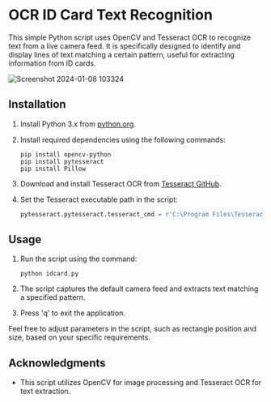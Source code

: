 # OCR ID Card Text Recognition

This simple Python script uses OpenCV and Tesseract OCR to recognize text from a live camera feed. It is specifically designed to identify and display lines of text matching a certain pattern, useful for extracting information from ID cards.

![Screenshot 2024-01-08 103324](https://github.com/someoneskilled/KJC-idcard/assets/134536864/95740e88-bc56-4950-8bd7-7d39bafb06cf)

## Installation

1. Install Python 3.x from [python.org](https://www.python.org/downloads/).
2. Install required dependencies using the following commands:
   ```
   pip install opencv-python
   pip install pytesseract
   pip install Pillow
   ```

3. Download and install Tesseract OCR from [Tesseract GitHub](https://github.com/tesseract-ocr/tesseract).

4. Set the Tesseract executable path in the script:
   ```python
   pytesseract.pytesseract.tesseract_cmd = r'C:\Program Files\Tesseract-OCR\tesseract.exe'
   ```

## Usage

1. Run the script using the command:
   ```
   python idcard.py
   ```

2. The script captures the default camera feed and extracts text matching a specified pattern.

3. Press 'q' to exit the application.

Feel free to adjust parameters in the script, such as rectangle position and size, based on your specific requirements.

## Acknowledgments

- This script utilizes OpenCV for image processing and Tesseract OCR for text extraction.
